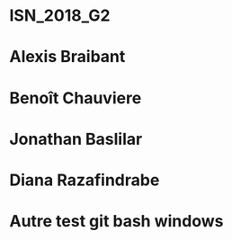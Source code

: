 ﻿# ISN_2018_G2

# Alexis Braibant
# Benoît Chauviere
# Jonathan Baslilar
# Diana Razafindrabe
# Autre test git bash windows
